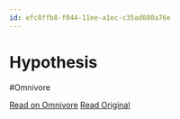 ```yaml
---
id: efc8ffb8-f044-11ee-a1ec-c35ad080a76e
---
```


# Hypothesis
#Omnivore

[Read on Omnivore](https://omnivore.app/me/hypothesis-18e9a7e0f79)
[Read Original](https://hypothes.is/a/1uB91PA4Ee6k1MOh0ymEQg)

